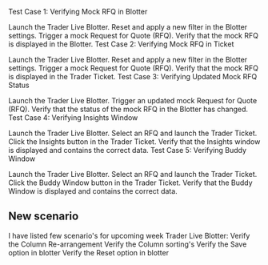 Test Case 1: Verifying Mock RFQ in Blotter

Launch the Trader Live Blotter.
Reset and apply a new filter in the Blotter settings.
Trigger a mock Request for Quote (RFQ).
Verify that the mock RFQ is displayed in the Blotter.
Test Case 2: Verifying Mock RFQ in Ticket

Launch the Trader Live Blotter.
Reset and apply a new filter in the Blotter settings.
Trigger a mock Request for Quote (RFQ).
Verify that the mock RFQ is displayed in the Trader Ticket.
Test Case 3: Verifying Updated Mock RFQ Status

Launch the Trader Live Blotter.
Trigger an updated mock Request for Quote (RFQ).
Verify that the status of the mock RFQ in the Blotter has changed.
Test Case 4: Verifying Insights Window

Launch the Trader Live Blotter.
Select an RFQ and launch the Trader Ticket.
Click the Insights button in the Trader Ticket.
Verify that the Insights window is displayed and contains the correct data.
Test Case 5: Verifying Buddy Window

Launch the Trader Live Blotter.
Select an RFQ and launch the Trader Ticket.
Click the Buddy Window button in the Trader Ticket.
Verify that the Buddy Window is displayed and contains the correct data.

## New scenario

I have listed few scenario's for upcoming week
Trader Live Blotter:
Verify the Column Re-arrangement
Verify the Column sorting's
Verify the Save option in blotter
Verify the Reset option in blotter
